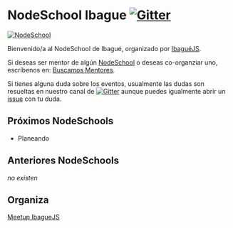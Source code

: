 # NodeSchool Ibague [![Gitter](https://badges.gitter.im/Join%20Chat.svg)](https://gitter.im/IbagueJS/talk?utm_source=badge&utm_medium=badge&utm_campaign=pr-badge)

[![NodeSchool](http://nodeschool.io/images/schoolhouse.svg)](http://nodeschool.io)

Bienvenido/a al NodeSchool de Ibagué, organizado por [IbaguéJS](http://www.meetup.com/IbagueJS/).


Si deseas ser mentor de algún [NodeSchool](http://nodeschool.io/about.html) o deseas co-organziar uno, escríbenos en: [Buscamos Mentores](https://github.com/nodeschool/ibague/issues/1).

Si tienes alguna duda sobre los eventos, usualmente las dudas son resueltas en nuestro canal de [![Gitter](https://badges.gitter.im/Join%20Chat.svg)](https://gitter.im/nodeschool/ibague?utm_source=badge&utm_medium=badge&utm_campaign=pr-badge) aunque puedes igualmente abrir un [issue](https://github.com/nodeschool/ibague/issues) con tu duda.

## Próximos NodeSchools
- Planeando

## Anteriores NodeSchools
_no existen_

## Organiza
[Meetup IbagueJS](http://www.meetup.com/IbagueJS/)
